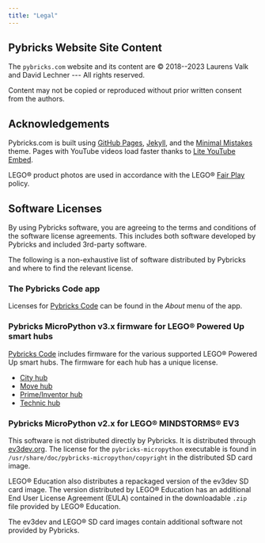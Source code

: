 ```yaml
---
title: "Legal"
---
```


## Pybricks Website Site Content

The `pybricks.com` website and its content are © 2018--2023 Laurens Valk and
David Lechner --- All rights reserved.

Content may not be copied or reproduced without prior written consent from the authors.

## Acknowledgements

Pybricks.com is built using [GitHub Pages](https://pages.github.com/),
[Jekyll](https://jekyllrb.com/), and the [Minimal Mistakes](
    https://mmistakes.github.io/minimal-mistakes/docs/license/
) theme. Pages with YouTube videos load faster thanks to [Lite YouTube Embed](
    https://github.com/paulirish/lite-youtube-embed
).

LEGO® product photos are used in accordance with the LEGO® [Fair Play](
    https://www.lego.com/en-us/legal/notices-and-policies/fair-play/
) policy.

## Software Licenses

By using Pybricks software, you are agreeing to the terms and conditions of the
software license agreements. This includes both software developed by Pybricks
and included 3rd-party software.

The following is a non-exhaustive list of software distributed by Pybricks and
where to find the relevant license.

### The Pybricks Code app

Licenses for [Pybricks Code](https://code.pybricks.com) can be found in the
*About* menu of the app.

### Pybricks MicroPython v3.x firmware for LEGO® Powered Up smart hubs

[Pybricks Code](https://code.pybricks.com) includes firmware for the various
supported LEGO® Powered Up smart hubs. The firmware for each hub has a unique
license.

- [City hub](https://github.com/pybricks/pybricks-micropython/blob/master/bricks/cityhub/ReadMe_OSS.txt)
- [Move hub](https://github.com/pybricks/pybricks-micropython/blob/master/bricks/movehub/ReadMe_OSS.txt)
- [Prime/Inventor hub](https://github.com/pybricks/pybricks-micropython/blob/master/bricks/primehub/ReadMe_OSS.txt)
- [Technic hub](https://github.com/pybricks/pybricks-micropython/blob/master/bricks/technichub/ReadMe_OSS.txt)

### Pybricks MicroPython v2.x for LEGO® MINDSTORMS® EV3

This software is not distributed directly by Pybricks. It is distributed through
[ev3dev.org](https://www.ev3dev.org). The license for the `pybricks-micropython`
executable is found in `/usr/share/doc/pybricks-micropython/copyright`
in the distributed SD card image.

LEGO® Education also distributes a repackaged version of the ev3dev SD card
image. The version distributed by LEGO® Education has an additional End User
License Agreement (EULA) contained in the downloadable `.zip` file provided by
LEGO® Education.

The ev3dev and LEGO® SD card images contain additional software not provided by
Pybricks.
